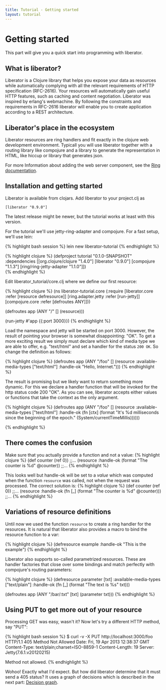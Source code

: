```yaml
---
title: Tutorial - Getting started
layout: tutorial
---
```

# Getting started

This part will give you a quick start into programming with liberator.

## What is liberator?

Liberator is a Clojure library that helps you expose your data as
resources while automatically complying with all the relevant
requirements of HTTP specification (RFC-2616). Your resources will
automatically gain useful HTTP features, such as caching and content
negotiation. Liberator was inspired by erlang's webmachine. By
following the constraints and requirements in RFC-2616 liberator will
enable you to create application according to a REST architecture.

## Liberator's place in the ecosystem

Liberator resources are ring handlers and fit exactly in the clojure
web development environment. Typicall you will use liberator together
with a routing library like compojure and a library to generate the
representation in HTML, like hiccup or library that generates json.

For more Information about adding the web server component, see the
[Ring documentation](https://github.com/ring-clojure/ring/wiki).

## Installation and getting started

Liberator is available from clojars. Add liberator to your project.clj as

````[liberator "0.9.0"]````

<div class="alert alert-info">The latest release might be newer, but the tutorial works at least
with this version.</div>

For the tutorial we'll use jetty-ring-adapter and compojure. For a
fast setup, we'll use lein:

{% highlight bash session %}
lein new liberator-tutorial
{% endhighlight %}

{% highlight clojure %}
(defproject tutorial "0.1.0-SNAPSHOT"
  :dependencies [[org.clojure/clojure "1.4.0"]
                 [liberator "0.9.0"]
                 [compojure "1.1.3"]
                 [ring/ring-jetty-adapter "1.1.0"]])  
{% endhighlight %}

Edit liberator_tutorial/core.clj where we define our first resource:

{% highlight clojure %}
(ns liberator-tutorial.core
  (:require [liberator.core :refer [resource defresource]]
            [ring.adapter.jetty :refer [run-jetty]]      
            [compojure.core :refer [defroutes ANY]]))

(defroutes app
  (ANY "/" [] (resource)))

(run-jetty #'app {{:port 3000}})
{% endhighlight %}

Load the namespace and jetty will be started on port 3000. However,
the result of pointing your browser is somewhat disappointing: 
"OK". To get a more exciting result we simply must
declare which kind of media type we are able to offer, e.g. 
"text/html" and set a handler for the status ````200 OK````.
 So change the definition as follows:

{% highlight clojure %}
(defroutes app
  (ANY "/foo" [] (resource :available-media-types ["text/html"]
                           :handle-ok "<html>Hello, Internet.</html>")))
{% endhighlight %}

The result is promising but we likely want to return something more
dynamic. For this we declare a handler function that will be invoked
for the http status code 200 "OK". As you can see, liberator accepts
either values or functions that take the context as the only argument.

{% highlight clojure %}
(defroutes app
  (ANY "/foo" [] (resource :available-media-types ["text/html"]
                           :handle-ok (fn [ctx]
                                        (format "<html>It's %d milliseconds since the beginning of the epoch."
                                                (System/currentTimeMillis))))))

{% endhighlight %}

## There comes the confusion

Make sure that you actually provide a function and not a value:
{% highlight clojure %}
(def counter (ref 0))
;;...
(resource :handle-ok (format "The counter is %d" @counter))
;;...
{% endhighlight %}

This looks well but handle-ok will be set to a *value* which was computed
when the function ````resource```` was called, not when the request was
processed. The correct solution is:
{% highlight clojure %}
(def counter (ref 0))
;;...
(resource :handle-ok (fn [_] (format "The counter is %d" @counter)))
;;...
{% endhighlight %}

## Variations of resource definitions

Until now we used the function ````resource```` to create a ring
handler for the resources. It is natural that liberator also provides
a macro to bind the resource function to a var:

{% highlight clojure %}
(defresource example
  :handle-ok "This is the example")
{% endhighlight %}

Liberator also supports so-called parametrized resources. These are
handler factories that close over some bindings and match perfectly
with compojure's routing parameters:

{% highlight clojure %}
(defresource parameter [txt]
  :available-media-types ["text/plain"]
  :handle-ok (fn [_] (format "The text is %s" txt)))

(defroutes app
  (ANY "/bar/:txt" [txt] (parameter txt)))
{% endhighlight %}

## Using PUT to get more out of your resource 

Processing GET was easy, wasn't it? Now let's try a different HTTP
method, say "PUT":

{% highlight bash session %}
$ curl -v -X PUT http://localhost:3000/foo
HTTP/1.1 405 Method Not Allowed
Date: Fri, 19 Apr 2013 12:38:37 GMT
Content-Type: text/plain;charset=ISO-8859-1
Content-Length: 19
Server: Jetty(7.6.1.v20120215)

Method not allowed.
{% endhighlight %}

Wohoo! Exactly what I'd expect. But how did liberator determine that
it must send a 405 status? It uses a graph of decisions which is
described in the next part: [Decision graph](decision-graph.html).
